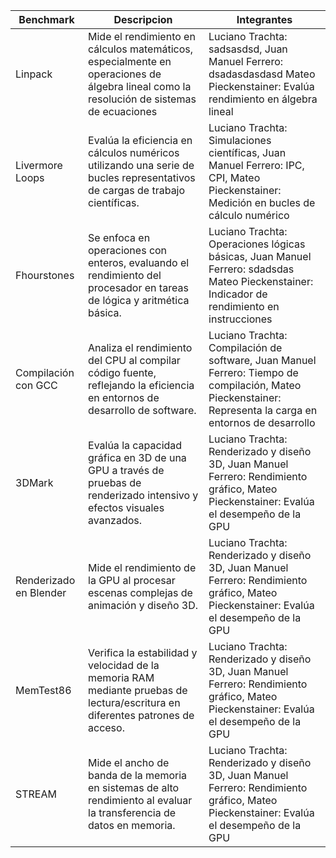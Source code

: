 | Benchmark           | Descripcion           | Integrantes                                                                 |
|---------------------|----------------|-----------------------------------------------------------------------------|
| Linpack             | Mide el rendimiento en cálculos matemáticos, especialmente en operaciones de álgebra lineal como la resolución de sistemas de ecuaciones      | Luciano Trachta: sadsasdsd, Juan Manuel Ferrero: dsadasdasdasd Mateo Pieckenstainer: Evalúa rendimiento en álgebra lineal |
| Livermore Loops     | Evalúa la eficiencia en cálculos numéricos utilizando una serie de bucles representativos de cargas de trabajo científicas.| Luciano Trachta: Simulaciones científicas, Juan Manuel Ferrero: IPC, CPI, Mateo Pieckenstainer: Medición en bucles de cálculo numérico |
| Fhourstones         | Se enfoca en operaciones con enteros, evaluando el rendimiento del procesador en tareas de lógica y aritmética básica.         | Luciano Trachta: Operaciones lógicas básicas, Juan Manuel Ferrero: sdadsdas Mateo Pieckenstainer: Indicador de rendimiento en instrucciones |
| Compilación con GCC | Analiza el rendimiento del CPU al compilar código fuente, reflejando la eficiencia en entornos de desarrollo de software.  | Luciano Trachta: Compilación de software, Juan Manuel Ferrero: Tiempo de compilación, Mateo Pieckenstainer: Representa la carga en entornos de desarrollo |
| 3DMark              | Evalúa la capacidad gráfica en 3D de una GPU a través de pruebas de renderizado intensivo y efectos visuales avanzados.      | Luciano Trachta: Renderizado y diseño 3D, Juan Manuel Ferrero: Rendimiento gráfico, Mateo Pieckenstainer: Evalúa el desempeño de la GPU |
| Renderizado en Blender              | Mide el rendimiento de la GPU al procesar escenas complejas de animación y diseño 3D.      | Luciano Trachta: Renderizado y diseño 3D, Juan Manuel Ferrero: Rendimiento gráfico, Mateo Pieckenstainer: Evalúa el desempeño de la GPU |
| MemTest86              |  Verifica la estabilidad y velocidad de la memoria RAM mediante pruebas de lectura/escritura en diferentes patrones de acceso.      | Luciano Trachta: Renderizado y diseño 3D, Juan Manuel Ferrero: Rendimiento gráfico, Mateo Pieckenstainer: Evalúa el desempeño de la GPU |
| STREAM               | Mide el ancho de banda de la memoria en sistemas de alto rendimiento al evaluar la transferencia de datos en memoria.      | Luciano Trachta: Renderizado y diseño 3D, Juan Manuel Ferrero: Rendimiento gráfico, Mateo Pieckenstainer: Evalúa el desempeño de la GPU |
